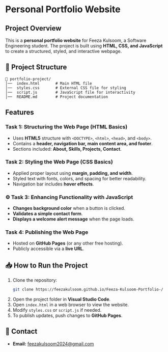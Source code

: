 # Personal Portfolio Website

##  Project Overview
This is a **personal portfolio website** for Feeza Kulsoom, a Software Engineering student. The project is built using **HTML, CSS, and JavaScript** to create a structured, styled, and interactive webpage.

## 📂 Project Structure
```
📁 portfolio-project/
│──  index.html       # Main HTML file
│──  styles.css       # External CSS file for styling
│──  script.js        # JavaScript file for interactivity
│──  README.md        # Project documentation
```

##  Features

### **Task 1: Structuring the Web Page (HTML Basics)**
- Uses **HTML5** structure with `<DOCTYPE>`, `<html>`, `<head>`, and `<body>`.
- Contains a **header, navigation bar, main content area, and footer**.
- Sections included: **About, Skills, Projects, Contact**.

###  **Task 2: Styling the Web Page (CSS Basics)**
- Applied proper layout using **margin, padding, and width**.
- Styled text with fonts, colors, and spacing for better readability.
- Navigation bar includes **hover effects**.

### ⚙ **Task 3: Enhancing Functionality with JavaScript**
- **Changes background color** when a button is clicked.
- **Validates a simple contact form**.
- **Displays a welcome alert message** when the page loads.

###  **Task 4: Publishing the Web Page**
- Hosted on **GitHub Pages** (or any other free hosting).
- Publicly accessible via a **live URL**.

## 📥 How to Run the Project
1. Clone the repository:
   ```sh
   git clone https://feezakulsoom.github.io/Feeza-Kulsoom-Portfolio-/
   ```
2. Open the project folder in **Visual Studio Code**.
3. Open `index.html` in a web browser to view the website.
4. Modify `styles.css` or `script.js` if needed.
5. To publish updates, push changes to **GitHub Pages**.

## 📧 Contact
- **Email:** feezakulsoom2024@gmail.com

